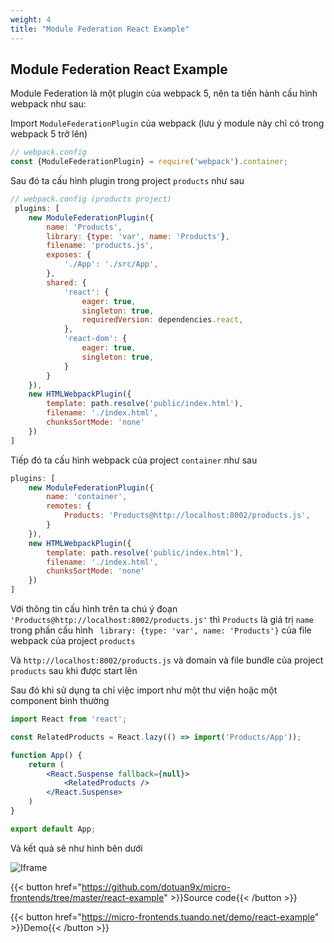 ```yaml
---
weight: 4
title: "Module Federation React Example"
---
```


## Module Federation React Example

Module Federation là một plugin của webpack 5, nên ta tiến hành cấu hình webpack như sau:   

Import `ModuleFederationPlugin` của webpack (lưu ý module này chỉ có trong webpack 5 trở lên)
```js
// webpack.config
const {ModuleFederationPlugin} = require('webpack').container;
````

Sau đó ta cấu hình plugin trong project `products` như sau
```js
// webpack.config (products project)
 plugins: [
    new ModuleFederationPlugin({
        name: 'Products',
        library: {type: 'var', name: 'Products'},
        filename: 'products.js',
        exposes: {
            './App': './src/App',
        },
        shared: {
            'react': {
                eager: true,
                singleton: true,
                requiredVersion: dependencies.react,
            },
            'react-dom': {
                eager: true,
                singleton: true,
            }
        }
    }),
    new HTMLWebpackPlugin({
        template: path.resolve('public/index.html'),
        filename: './index.html',
        chunksSortMode: 'none'
    })
]
```

Tiếp đó ta cấu hình webpack của project `container` như sau
```js
plugins: [
    new ModuleFederationPlugin({
        name: 'container',
        remotes: {
            Products: 'Products@http://localhost:8002/products.js',
        }
    }),
    new HTMLWebpackPlugin({
        template: path.resolve('public/index.html'),
        filename: './index.html',
        chunksSortMode: 'none'
    })
]
```

Với thông tin cấu hình trên ta chú ý đoạn `'Products@http://localhost:8002/products.js'` thì `Products` là giá trị `name` trong phần cấu hình ` library: {type: 'var', name: 'Products'}` của file webpack của project `products`

Và `http://localhost:8002/products.js` và domain và file bundle của project `products` sau khi được start lên

Sau đó khi sử dụng ta chỉ việc import như một thư viện hoặc một component bình thường
```jsx
import React from 'react';

const RelatedProducts = React.lazy(() => import('Products/App'));

function App() {
    return (
        <React.Suspense fallback={null}>
            <RelatedProducts />
        </React.Suspense>
    )
}

export default App;
```

Và kết quả sẽ như hình bên dưới

![Iframe](/images/react-example.png)

{{< button href="https://github.com/dotuan9x/micro-frontends/tree/master/react-example" >}}Source code{{< /button >}}

{{< button href="https://micro-frontends.tuando.net/demo/react-example" >}}Demo{{< /button >}}
